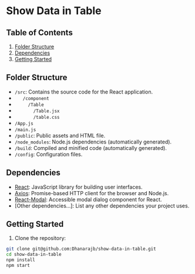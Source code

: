 # Show Data in Table

## Table of Contents

1. [Folder Structure](#folder-structure)
2. [Dependencies](#dependencies)
3. [Getting Started](#getting-started)

## Folder Structure

- `/src`: Contains the source code for the React application.
-  `   /component`
-  `     /Table`
-  `       /Table.jsx`
-  `       /table.css`
- `/App.js`
- `/main.js`
- `/public`: Public assets and HTML file.
- `/node_modules`: Node.js dependencies (automatically generated).
- `/build`: Compiled and minified code (automatically generated).
- `/config`: Configuration files.

## Dependencies

- [React](https://reactjs.org/): JavaScript library for building user interfaces.
- [Axios](https://axios-http.com/): Promise-based HTTP client for the browser and Node.js.
- [React-Modal](https://github.com/reactjs/react-modal): Accessible modal dialog component for React.
- [Other dependencies...]: List any other dependencies your project uses.

## Getting Started

1. Clone the repository:

```bash
git clone git@github.com:Dhanarajb/show-data-in-table.git
cd show-data-in-table
npm install
npm start
```

